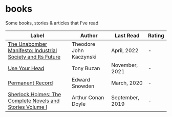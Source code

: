 # books

Some books, stories & articles that I've read

| Label                                                                                                                                | Author                  | Last Read       | Rating |
| ------------------------------------------------------------------------------------------------------------------------------------ | ----------------------  | --------------- | ------ |
| [The Unabomber Manifesto: Industrial Society and Its Future ](https://en.wikipedia.org/wiki/Special:BookSources?isbn=+9780994790149) | Theodore John Kaczynski | April, 2022     | -      |
| [Use Your Head](https://en.wikipedia.org/wiki/Special:BookSources?isbn=9780563165521)                                                | Tony Buzan              | November, 2021  | -      |
| [Permanent Record](https://en.wikipedia.org/wiki/Special:BookSources?isbn=9781529035674)                                             | Edward Snowden          | March, 2020     | -      |
| [Sherlock Holmes: The Complete Novels and Stories Volume I](https://en.wikipedia.org/wiki/Special:BookSources?isbn=9780307834409)    | Arthur Conan Doyle      | September, 2019 | -      |

